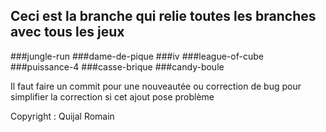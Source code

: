 ## Ceci est la branche qui relie toutes les branches avec tous les jeux

###jungle-run
###dame-de-pique
###iv
###league-of-cube
###puissance-4
###casse-brique
###candy-boule

Il faut faire un commit pour une nouveautée ou correction de bug pour simplifier la correction si cet ajout pose problème

Copyright : Quijal Romain
